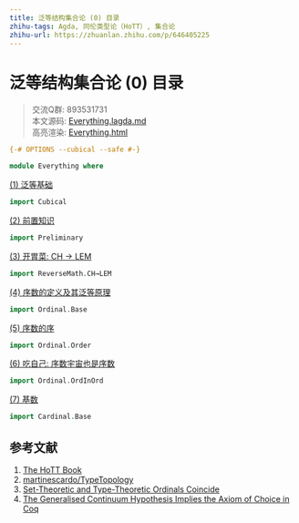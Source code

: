 ```yaml
---
title: 泛等结构集合论 (0) 目录
zhihu-tags: Agda, 同伦类型论（HoTT）, 集合论
zhihu-url: https://zhuanlan.zhihu.com/p/646405225
---
```


# 泛等结构集合论 (0) 目录

> 交流Q群: 893531731  
> 本文源码: [Everything.lagda.md](https://github.com/choukh/USST/blob/main/src/Everything.lagda.md)  
> 高亮渲染: [Everything.html](https://choukh.github.io/USST/Everything.html)  

```agda
{-# OPTIONS --cubical --safe #-}

module Everything where
```

[(1) 泛等基础](https://zhuanlan.zhihu.com/p/643059692)

```agda
import Cubical
```

[(2) 前置知识](https://zhuanlan.zhihu.com/p/649742992)

```agda
import Preliminary
```

[(3) 开胃菜: CH → LEM](https://zhuanlan.zhihu.com/p/643217740)

```agda
import ReverseMath.CH→LEM
```

[(4) 序数的定义及其泛等原理](https://zhuanlan.zhihu.com/p/643453391)

```agda
import Ordinal.Base
```

[(5) 序数的序](https://zhuanlan.zhihu.com/p/644984990)

```agda
import Ordinal.Order
```

[(6) 吃自己: 序数宇宙也是序数](https://zhuanlan.zhihu.com/p/646397707)

```agda
import Ordinal.OrdInOrd
```

[(7) 基数]()

```agda
import Cardinal.Base
```

## 参考文献
1. [The HoTT Book](https://homotopytypetheory.org/book/)
2. [martinescardo/TypeTopology](https://github.com/martinescardo/TypeTopology)
3. [Set-Theoretic and Type-Theoretic Ordinals Coincide](https://arxiv.org/abs/2301.10696)
4. [The Generalised Continuum Hypothesis Implies the Axiom of Choice in Coq](https://www.ps.uni-saarland.de/Publications/documents/KirstRech_2021_The-Generalised.pdf)
